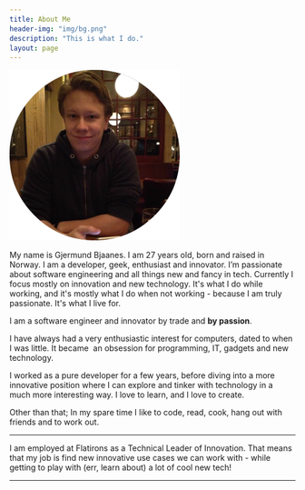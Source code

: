 ```yaml
---
title: About Me
header-img: "img/bg.png"
description: "This is what I do."
layout: page
---
```

[<img src="/wp-content/uploads/2014/12/gjermund_round-300x300.png" width="300" height="300" style="margin-left: auto; margin-right: auto"/>](/wp-content/uploads/2014/12/gjermund_round.png)

My name is Gjermund Bjaanes. I am 27 years old, born and raised in Norway. I am a developer, geek, enthusiast and innovator. I&#8217;m passionate about software engineering and all things new and fancy in tech. 
Currently I focus mostly on innovation and new technology. It's what I do while working, and it's mostly what I do when not working - because I am truly passionate. It's what I live for.

I am a software engineer and innovator by trade and **by passion**.

I have always had a very enthusiastic interest for computers, dated to when I was little. It became  an obsession for programming, IT, gadgets and new technology. 

I worked as a pure developer for a few years, before diving into a more innovative position where I can explore and tinker with technology in a much more interesting way. I love to learn, and I love to create.

Other than that; In my spare time I like to code, read, cook, hang out with friends and to work out.

* * *

I am employed at Flatirons as a Technical Leader of Innovation. That means that my job is find new innovative use cases we can work with - while getting to play with (err, learn about) a lot of cool new tech!

* * *